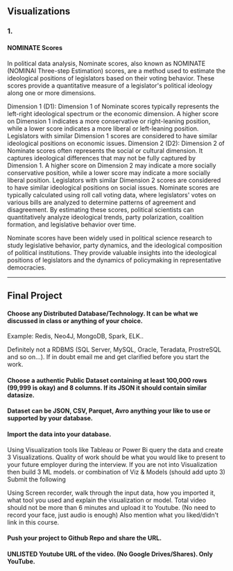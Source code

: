 ## Visualizations

### 1. 

#### NOMINATE Scores

In political data analysis, Nominate scores, also known as NOMINATE (NOMINAl Three-step Estimation) scores, are a method used to estimate the ideological positions of legislators based on their voting behavior. These scores provide a quantitative measure of a legislator's political ideology along one or more dimensions.

Dimension 1 (D1): Dimension 1 of Nominate scores typically represents the left-right ideological spectrum or the economic dimension. A higher score on Dimension 1 indicates a more conservative or right-leaning position, while a lower score indicates a more liberal or left-leaning position. Legislators with similar Dimension 1 scores are considered to have similar ideological positions on economic issues.
Dimension 2 (D2): Dimension 2 of Nominate scores often represents the social or cultural dimension. It captures ideological differences that may not be fully captured by Dimension 1. A higher score on Dimension 2 may indicate a more socially conservative position, while a lower score may indicate a more socially liberal position. Legislators with similar Dimension 2 scores are considered to have similar ideological positions on social issues.
Nominate scores are typically calculated using roll call voting data, where legislators' votes on various bills are analyzed to determine patterns of agreement and disagreement. By estimating these scores, political scientists can quantitatively analyze ideological trends, party polarization, coalition formation, and legislative behavior over time.

Nominate scores have been widely used in political science research to study legislative behavior, party dynamics, and the ideological composition of political institutions. They provide valuable insights into the ideological positions of legislators and the dynamics of policymaking in representative democracies.

---

## Final Project

#### Choose any Distributed Database/Technology. It can be what we discussed in class or anything of your choice.
Example: Redis, Neo4J, MongoDB, Spark, ELK..

Definitely not a RDBMS (SQL Server, MySQL, Oracle, Teradata, ProstreSQL and so on...). If in doubt email me and get clarified before you start the work.

#### Choose a authentic Public Dataset containing at least 100,000 rows (99,999 is okay) and 8 columns. If its JSON it should contain similar datasize.

#### Dataset can be JSON, CSV, Parquet, Avro anything your like to use or supported by your database.

#### Import the data into your database.

Using Visualization tools like Tableau or Power Bi query the data and create 3  Visualizations. Quality of work should be what you would like to present to your future employer during the interview.
If you are not into Visualization then build 3 ML models.
or combination of Viz & Models (should add upto 3)
Submit the following

Using Screen recorder, walk through the input data, how you imported it, what tool you used and explain the visualization or model. Total video should not be more than 6 minutes and upload it to Youtube. (No need to record your face, just audio is enough)
Also mention what you liked/didn't link in this course.
#### Push your project to Github Repo and share the URL.

#### UNLISTED Youtube URL of the video. (No Google Drives/Shares). Only YouTube.
